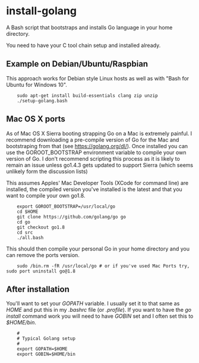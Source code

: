 # install-golang

A Bash script that bootstraps and installs Go language in your home directory.

You need to have your C tool chain setup and installed already.

## Example on Debian/Ubuntu/Raspbian

This approach works for Debian style Linux hosts as well as with "Bash for Ubuntu for Windows 10".

```
    sudo apt-get install build-essentials clang zip unzip
    ./setup-golang.bash
```

## Mac OS X ports 

As of Mac OS X Sierra booting strapping Go on a Mac is extremely painful. I recommend downloading
a pre-compile version of Go for the Mac and bootstraping from that (see https://golang.org/dl/). Once installed you can use the GOROOT_BOOTSTRAP environment variable to compile your own version of Go. I don't recommend scripting this process as it is likely to
remain an issue unless go1.4.3 gets updated to support Sierra (which seems unlikely form the discussion lists)

This assumes Apples' Mac Developer Tools (XCode for command line) are installed, the compiled version you've installed is
the latest and that you want to compile your own go1.8.

```
    export GOROOT_BOOTSTRAP=/usr/local/go
    cd $HOME
    git clone https://github.com/golang/go go
    cd go
    git checkout go1.8
    cd src
    ./all.bash
```

This should then compile your personal Go in your home directory and you can remove the ports version.

```
    sudo /bin.rm -fR /usr/local/go # or if you've used Mac Ports try, sudo port uninstall go@1.8
```

## After installation

You'll want to set your *GOPATH* variable. I usually set it to that same as *HOME* and put this in my *.bashrc* file (or *.profile*).
If you want to have the *go install* command work you will need to have *GOBIN* set and I often set this to *$HOME/bin*.

```shell
    #
    # Typical Golang setup
    #
    export GOPATH=$HOME
    export GOBIN=$HOME/bin
```
